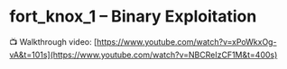 # fort_knox_1 – Binary Exploitation

📺 Walkthrough video: [https://www.youtube.com/watch?v=xPoWkxOg-vA&t=101s](https://www.youtube.com/watch?v=NBCReIzCF1M&t=400s)
